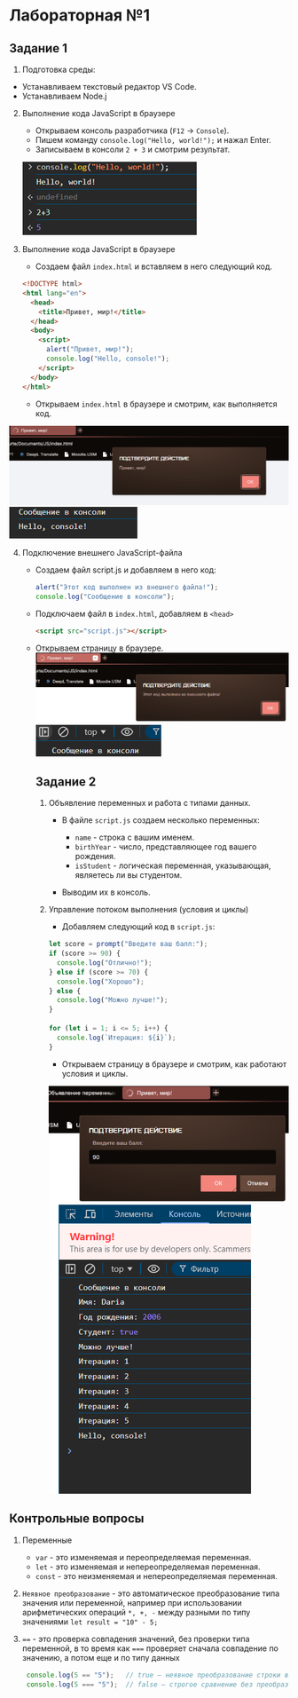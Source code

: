 # Лабораторная №1
## Задание 1

1. Подготовка среды:
- Устанавливаем текстовый редактор VS Code.
- Устанавливаем Node.j

2. Выполнение кода JavaScript в браузере

   - Открываем консоль разработчика (`F12` → `Console`).
   - Пишем команду `console.log("Hello, world!");` и нажал Enter.
   - Записываем в консоли `2 + 3` и смотрим результат.

    ![](1.png)

3. Выполнение кода JavaScript в браузере
    - Создаем файл `index.html` и вставляем в него следующий код.

   ```html
   <!DOCTYPE html>
   <html lang="en">
     <head>
       <title>Привет, мир!</title>
     </head>
     <body>
       <script>
         alert("Привет, мир!");
         console.log("Hello, console!");
       </script>
     </body>
   </html>
   ```

   - Открываем `index.html` в браузере и смотрим, как выполняется код.

  ![](2.png)
  ![](3.png)

4. Подключение внешнего JavaScript-файла
    - Создаем файл script.js и добавляем в него     код:

       ```javascript
       alert("Этот код выполнен из внешнего файла!");
       console.log("Сообщение в консоли");
       ```

    - Подключаем файл в `index.html`,    добавляем в `<head>`

       ```html
       <script src="script.js"></script>
       ```

    - Открываем страницу в браузере.
       ![](4.png)
       ![](5.png)

       ## Задание 2
       1. Объявление переменных и работа с типами данных.
       
          - В файле `script.js` создаем несколько переменных:
       
            - `name` - строка с вашим именем.
            - `birthYear` - число, представляющее год вашего рождения.
            - `isStudent` - логическая переменная, указывающая, являетесь ли вы студентом.
       
          - Выводим их в консоль.
       
       2. Управление потоком выполнения (условия и циклы)
       
          - Добавляем следующий код в `script.js`:
       
          ```javascript
          let score = prompt("Введите ваш балл:");
          if (score >= 90) {
            console.log("Отлично!");
          } else if (score >= 70) {
            console.log("Хорошо");
          } else {
            console.log("Можно лучше!");
          }
       
          for (let i = 1; i <= 5; i++) {
            console.log(`Итерация: ${i}`);
          }
          ```
       
          - Открываем страницу в браузере и смотрим, как работают условия и циклы.
       
           ![](6.png)
           ![](7.png)


          
 ## Контрольные вопросы
1. Переменные
   - `var` - это изменяемая и переопределяемая переменная.
   - `let` - это изменяемая и непереопределяемая переменная.
   - `const` - это неизменяемая и непереопределяемая переменная.

 2. `Неявное преобразование`  - это автоматическое преобразование типа значения или переменной, например при использовании арифметических операций `*, +, -` между разными по типу значениями `let result = "10" - 5;`

 3. `==` - это проверка совпадения значений, без проверки типа переменной, в то время как `===` проверяет сначала совпадение по значению, а потом еще и по типу данных
    ```javascript
     console.log(5 == "5");   // true — неявное преобразование строки в число
     console.log(5 === "5");  // false — строгое сравнение без преобразования
    ```
